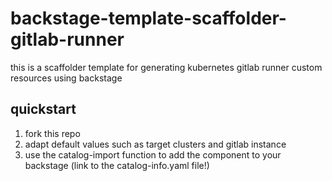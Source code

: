 # backstage-template-scaffolder-gitlab-runner

this is a scaffolder template for generating kubernetes gitlab runner custom resources using backstage

## quickstart
1. fork this repo
2. adapt default values such as target clusters and gitlab instance
3. use the catalog-import function to add the component to your backstage (link to the catalog-info.yaml file!)
